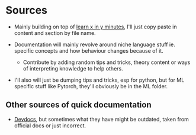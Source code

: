 # Sources

- Mainly building on top of [learn x in y minutes](https://learnxinyminutes.com/), I'll just copy paste in content and section by file name.

- Documentation will mainly revolve around niche language stuff ie. specific concepts and how behaviour changes because of it.
    - Contribute by adding random tips and tricks, theory content or ways of interpreting knowledge to help others.

- I'll also will just be dumping tips and tricks, esp for python, but for ML specific stuff like Pytorch, they'll obviously be in the ML folder.

## Other sources of quick documentation

- [Devdocs](https://devdocs.io/), but sometimes what they have might be outdated, taken from official docs or just incorrect.
